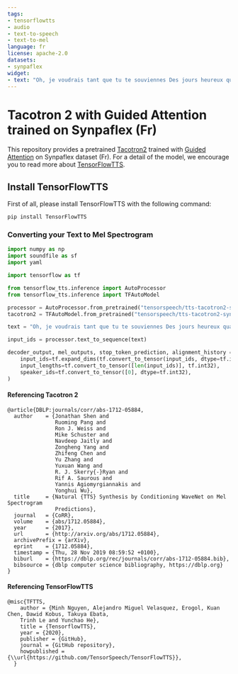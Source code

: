```yaml
---
tags:
- tensorflowtts
- audio
- text-to-speech
- text-to-mel
language: fr
license: apache-2.0
datasets:
- synpaflex
widget:
- text: "Oh, je voudrais tant que tu te souviennes Des jours heureux quand nous étions amis"
---
```


# Tacotron 2 with Guided Attention trained on Synpaflex (Fr)
This repository provides a pretrained [Tacotron2](https://arxiv.org/abs/1712.05884) trained with [Guided Attention](https://arxiv.org/abs/1710.08969) on Synpaflex dataset (Fr). For a detail of the model, we encourage you to read more about
[TensorFlowTTS](https://github.com/TensorSpeech/TensorFlowTTS). 


## Install TensorFlowTTS
First of all, please install TensorFlowTTS with the following command:
```
pip install TensorFlowTTS
```

### Converting your Text to Mel Spectrogram
```python
import numpy as np
import soundfile as sf
import yaml

import tensorflow as tf

from tensorflow_tts.inference import AutoProcessor
from tensorflow_tts.inference import TFAutoModel

processor = AutoProcessor.from_pretrained("tensorspeech/tts-tacotron2-synpaflex-fr")
tacotron2 = TFAutoModel.from_pretrained("tensorspeech/tts-tacotron2-synpaflex-fr")

text = "Oh, je voudrais tant que tu te souviennes Des jours heureux quand nous étions amis"

input_ids = processor.text_to_sequence(text)

decoder_output, mel_outputs, stop_token_prediction, alignment_history = tacotron2.inference(
    input_ids=tf.expand_dims(tf.convert_to_tensor(input_ids, dtype=tf.int32), 0),
    input_lengths=tf.convert_to_tensor([len(input_ids)], tf.int32),
    speaker_ids=tf.convert_to_tensor([0], dtype=tf.int32),
)

```

#### Referencing Tacotron 2
```
@article{DBLP:journals/corr/abs-1712-05884,
  author    = {Jonathan Shen and
               Ruoming Pang and
               Ron J. Weiss and
               Mike Schuster and
               Navdeep Jaitly and
               Zongheng Yang and
               Zhifeng Chen and
               Yu Zhang and
               Yuxuan Wang and
               R. J. Skerry{-}Ryan and
               Rif A. Saurous and
               Yannis Agiomyrgiannakis and
               Yonghui Wu},
  title     = {Natural {TTS} Synthesis by Conditioning WaveNet on Mel Spectrogram
               Predictions},
  journal   = {CoRR},
  volume    = {abs/1712.05884},
  year      = {2017},
  url       = {http://arxiv.org/abs/1712.05884},
  archivePrefix = {arXiv},
  eprint    = {1712.05884},
  timestamp = {Thu, 28 Nov 2019 08:59:52 +0100},
  biburl    = {https://dblp.org/rec/journals/corr/abs-1712-05884.bib},
  bibsource = {dblp computer science bibliography, https://dblp.org}
}
```

#### Referencing TensorFlowTTS
```
@misc{TFTTS,
    author = {Minh Nguyen, Alejandro Miguel Velasquez, Erogol, Kuan Chen, Dawid Kobus, Takuya Ebata, 
    Trinh Le and Yunchao He},
    title = {TensorflowTTS},
    year = {2020},
    publisher = {GitHub},
    journal = {GitHub repository},
    howpublished = {\\url{https://github.com/TensorSpeech/TensorFlowTTS}},
  }
```